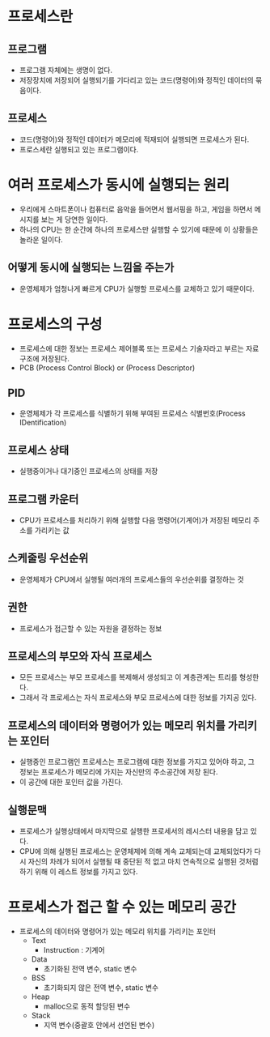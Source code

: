 # 프로세스란

## 프로그램
- 프로그램 자체에는 생명이 없다.
- 저장장치에 저장되어 실행되기를 기다리고 있는 코드(명령어)와 정적인 데이터의 묶음이다.

## 프로세스
- 코드(명령어)와 정적인 데이터가 메모리에 적재되어 실행되면 프로세스가 된다.
- 프로스세란 실행되고 있는 프로그램이다.

# 여러 프로세스가 동시에 실행되는 원리
- 우리에게 스마트폰이나 컴퓨터로 음악을 들어면서 웹서핑을 하고, 게임을 하면서 메시지를 보는 게 당연한 일이다.
- 하나의 CPU는 한 순간에 하나의 프로세스만 실행할 수 있기에 때문에 이 상황들은 놀라운 일이다.

## 어떻게 동시에 실행되는 느낌을 주는가
- 운영체제가 엄청나게 빠르게 CPU가 실행할 프로세스를 교체하고 있기 때문이다.

# 프로세스의 구성
- 프로세스에 대한 정보는 프로세스 제어블록 또는 프로세스 기술자라고 부르는 자료구조에 저장된다.
- PCB (Process Control Block) or (Process Descriptor)

## PID
- 운영체제가 각 프로세스를 식별하기 위해 부여된 프로세스 식별번호(Process IDentification)
## 프로세스 상태
- 실행중이거나 대기중인 프로세스의 상태를 저장
## 프로그램 카운터
- CPU가 프로세스를 처리하기 위해 실행할 다음 명령어(기계어)가 저장된 메모리 주소를 가리키는 값
## 스케줄링 우선순위
- 운영체제가 CPU에서 실행될 여러개의 프로세스들의 우선순위를 결정하는 것
## 권한
- 프로세스가 접근할 수 있는 자원을 결정하는 정보
## 프로세스의 부모와 자식 프로세스
- 모든 프로세스는 부모 프로세스를 복제해서 생성되고 이 계층관계는 트리를 형성한다.
- 그래서 각 프로세스는 자식 프로세스와 부모 프로세스에 대한 정보를 가지공 있다.
## 프로세스의 데이터와 명령어가 있는 메모리 위치를 가리키는 포인터
- 실행중인 프로그램인 프로세스는 프로그램에 대한 정보를 가지고 있어야 하고, 그 정보는 프로세스가 메모리에 가지는 자신만의 주소공간에 저장 된다.
- 이 공간에 대한 포인터 값을 가진다.
## 실행문맥
- 프로세스가 실행상태에서 마지막으로 실행한 프로세서의 레시스터 내용을 담고 있다.
- CPU에 의해 실행된 프로세스는 운영체제에 의해 계속 교체되는데 교체되었다가 다시 자신의 차례가 되어서 실행될 때 중단된 적 없고 마치 연속적으로 실행된 것처럼 하기 위해 이 레스트 정보를 가지고 있다.

# 프로세스가 접근 할 수 있는 메모리 공간
- 프로세스의 데이터와 명령어가 있는 메모리 위치를 가리키는 포인터
  - Text 
    - Instruction : 기계어
  - Data
    - 초기화된 전역 변수, static 변수
  - BSS 
    - 초기화되지 않은 전역 변수, static 변수
  - Heap
    - malloc으로 동적 할당된 변수
  - Stack
    - 지역 변수(중괄호 안에서 선언된 변수)
